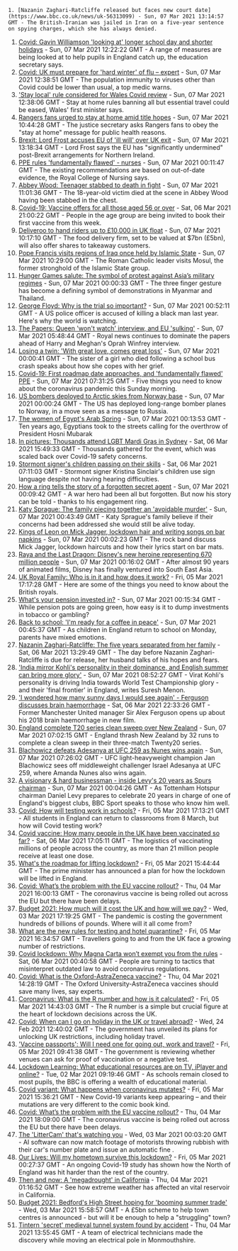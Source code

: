 
    1. [Nazanin Zaghari-Ratcliffe released but faces new court date](https://www.bbc.co.uk/news/uk-56313099) - Sun, 07 Mar 2021 13:14:57 GMT - The British-Iranian was jailed in Iran on a five-year sentence on spying charges, which she has always denied.
1. [Covid: Gavin Williamson 'looking at' longer school day and shorter holidays](https://www.bbc.co.uk/news/uk-56311723) - Sun, 07 Mar 2021 12:22:22 GMT - A range of measures are being looked at to help pupils in England catch up, the education secretary says.
1. [Covid: UK must prepare for 'hard winter' of flu – expert](https://www.bbc.co.uk/news/uk-56312621) - Sun, 07 Mar 2021 12:38:51 GMT - The population immunity to viruses other than Covid could be lower than usual, a top medic warns.
1. ['Stay local' rule considered for Wales Covid review](https://www.bbc.co.uk/news/uk-wales-56311143) - Sun, 07 Mar 2021 12:38:06 GMT - Stay at home rules banning all but essential travel could be eased, Wales' first minister says.
1. [Rangers fans urged to stay at home amid title hopes](https://www.bbc.co.uk/news/uk-scotland-glasgow-west-56312051) - Sun, 07 Mar 2021 10:44:28 GMT - The justice secretary asks Rangers fans to obey the "stay at home" message for public health reasons.
1. [Brexit: Lord Frost accuses EU of 'ill will' over UK exit](https://www.bbc.co.uk/news/uk-politics-56311605) - Sun, 07 Mar 2021 13:18:34 GMT - Lord Frost says the EU has "significantly undermined" post-Brexit arrangements for Northern Ireland.
1. [PPE rules 'fundamentally flawed' - nurses](https://www.bbc.co.uk/news/health-56293951) - Sun, 07 Mar 2021 00:11:47 GMT - The existing recommendations are based on out-of-date evidence, the Royal College of Nursing says.
1. [Abbey Wood: Teenager stabbed to death in fight](https://www.bbc.co.uk/news/uk-england-london-56307045) - Sun, 07 Mar 2021 11:01:36 GMT - The 18-year-old victim died at the scene in Abbey Wood having been stabbed in the chest.
1. [Covid-19: Vaccine offers for all those aged 56 or over](https://www.bbc.co.uk/news/uk-56309198) - Sat, 06 Mar 2021 21:00:22 GMT - People in the age group are being invited to book their first vaccine from this week.
1. [Deliveroo to hand riders up to £10,000 in UK float](https://www.bbc.co.uk/news/business-56311277) - Sun, 07 Mar 2021 10:17:10 GMT - The food delivery firm, set to be valued at $7bn (£5bn), will also offer shares to takeaway customers.
1. [Pope Francis visits regions of Iraq once held by Islamic State](https://www.bbc.co.uk/news/world-middle-east-56309779) - Sun, 07 Mar 2021 10:29:00 GMT - The Roman Catholic leader visits Mosul, the former stronghold of the Islamic State group.
1. [Hunger Games salute: The symbol of protest against Asia’s military regimes](https://www.bbc.co.uk/news/world-asia-56289575) - Sun, 07 Mar 2021 00:00:33 GMT - The three finger gesture has become a defining symbol of demonstrations in Myanmar and Thailand.
1. [George Floyd: Why is the trial so important?](https://www.bbc.co.uk/news/world-us-canada-56270334) - Sun, 07 Mar 2021 00:52:11 GMT - A US police officer is accused of killing a black man last year. Here's why the world is watching.
1. [The Papers: Queen 'won't watch' interview, and EU 'sulking'](https://www.bbc.co.uk/news/blogs-the-papers-56309738) - Sun, 07 Mar 2021 05:48:44 GMT - Royal news continues to dominate the papers ahead of Harry and Meghan's Oprah Winfrey interview.
1. [Losing a twin: 'With great love, comes great loss’](https://www.bbc.co.uk/news/uk-northern-ireland-56264812) - Sun, 07 Mar 2021 00:00:41 GMT - The sister of a girl who died following a school bus crash speaks about how she copes with her grief.
1. [Covid-19: First roadmap date approaches, and 'fundamentally flawed' PPE](https://www.bbc.co.uk/news/uk-56309981) - Sun, 07 Mar 2021 07:31:25 GMT - Five things you need to know about the coronavirus pandemic this Sunday morning.
1. [US bombers deployed to Arctic skies from Norway base](https://www.bbc.co.uk/news/world-56300515) - Sun, 07 Mar 2021 00:00:24 GMT - The US has deployed long-range bomber planes to Norway, in a move seen as a message to Russia.
1. [The women of Egypt's Arab Spring](https://www.bbc.co.uk/news/stories-56195248) - Sun, 07 Mar 2021 00:13:53 GMT - Ten years ago, Egyptians took to the streets calling for the overthrow of President Hosni Mubarak
1. [In pictures: Thousands attend LGBT Mardi Gras in Sydney](https://www.bbc.co.uk/news/world-australia-56307356) - Sat, 06 Mar 2021 15:49:33 GMT - Thousands gathered for the event, which was scaled back over Covid-19 safety concerns.
1. [Stormont signer's children passing on their skills](https://www.bbc.co.uk/news/uk-northern-ireland-56266968) - Sat, 06 Mar 2021 07:11:03 GMT - Stormont signer Kristina Sinclair's children use sign language despite not having hearing difficulties.
1. [How a ring tells the story of a forgotten secret agent](https://www.bbc.co.uk/news/stories-56215177) - Sun, 07 Mar 2021 00:09:42 GMT - A war hero had been all but forgotten. But now his story can be told - thanks to his engagement ring.
1. [Katy Sprague: The family piecing together an 'avoidable murder'](https://www.bbc.co.uk/news/uk-england-cambridgeshire-56216488) - Sun, 07 Mar 2021 00:43:49 GMT - Katy Sprague's family believe if their concerns had been addressed she would still be alive today.
1. [Kings of Leon on Mick Jagger, lockdown hair and writing songs on bar napkins](https://www.bbc.co.uk/news/entertainment-arts-56242574) - Sun, 07 Mar 2021 00:02:23 GMT - The rock band discuss Mick Jagger, lockdown haircuts and how their lyrics start on bar mats.
1. [Raya and the Last Dragon: Disney's new heroine representing 670 million people](https://www.bbc.co.uk/news/world-asia-56277164) - Sun, 07 Mar 2021 00:16:02 GMT - After almost 90 years of animated films, Disney has finally ventured into South East Asia.
1. [UK Royal Family: Who is in it and how does it work?](https://www.bbc.co.uk/news/uk-56201331) - Fri, 05 Mar 2021 17:17:28 GMT - Here are some of the things you need to know about the British royals.
1. [What's your pension invested in?](https://www.bbc.co.uk/news/business-56170726) - Sun, 07 Mar 2021 00:15:34 GMT - While pension pots are going green, how easy is it to dump investments in tobacco or gambling?
1. [Back to school: 'I'm ready for a coffee in peace'](https://www.bbc.co.uk/news/education-56282879) - Sun, 07 Mar 2021 00:45:37 GMT - As children in England return to school on Monday, parents have mixed emotions.
1. [Nazanin Zaghari-Ratcliffe: The five years separated from her family](https://www.bbc.co.uk/news/uk-56301683) - Sat, 06 Mar 2021 13:29:49 GMT - The day before Nazanin Zaghari-Ratcliffe is due for release, her husband talks of his hopes and fears.
1. ['India mirror Kohli's personality in their dominance, and English summer can bring more glory'](https://www.bbc.co.uk/sport/cricket/56311207) - Sun, 07 Mar 2021 08:52:27 GMT - Virat Kohli's personality is driving India towards World Test Championship glory - and their 'final frontier' in England, writes Suresh Menon.
1. ['I wondered how many sunny days I would see again' - Ferguson discusses brain haemorrhage](https://www.bbc.co.uk/sport/football/56308789) - Sat, 06 Mar 2021 22:33:26 GMT - Former Manchester United manager Sir Alex Ferguson opens up about his 2018 brain haemorrhage in new film.
1. [England complete T20 series clean sweep over New Zealand](https://www.bbc.co.uk/sport/cricket/56310809) - Sun, 07 Mar 2021 07:02:15 GMT - England thrash New Zealand by 32 runs to complete a clean sweep in their three-match Twenty20 series.
1. [Blachowicz defeats Adesanya at UFC 259 as Nunes wins again](https://www.bbc.co.uk/sport/mixed-martial-arts/56310880) - Sun, 07 Mar 2021 07:26:02 GMT - UFC light-heavyweight champion Jan Blachowicz sees off middleweight challenger Israel Adesanya at UFC 259, where Amanda Nunes also wins again.
1. [A visionary & hard businessman - inside Levy's 20 years as Spurs chairman](https://www.bbc.co.uk/sport/football/56300543) - Sun, 07 Mar 2021 00:04:26 GMT - As Tottenham Hotspur chairman Daniel Levy prepares to celebrate 20 years in charge of one of England's biggest clubs, BBC Sport speaks to those who know him well.
1. [Covid: How will testing work in schools?](https://www.bbc.co.uk/news/education-51643556) - Fri, 05 Mar 2021 17:13:21 GMT - All students in England can return to classrooms from 8 March, but how will Covid testing work?
1. [Covid vaccine: How many people in the UK have been vaccinated so far?](https://www.bbc.co.uk/news/health-55274833) - Sat, 06 Mar 2021 17:05:11 GMT - The logistics of vaccinating millions of people across the country, as more than 21 million people receive at least one dose.
1. [What's the roadmap for lifting lockdown?](https://www.bbc.co.uk/news/explainers-52530518) - Fri, 05 Mar 2021 15:44:44 GMT - The prime minister has announced a plan for how the lockdown will be lifted in England.
1. [Covid: What’s the problem with the EU vaccine rollout?](https://www.bbc.co.uk/news/explainers-52380823) - Thu, 04 Mar 2021 16:00:13 GMT - The coronavirus vaccine is being rolled out across the EU but there have been delays.
1. [Budget 2021: How much will it cost the UK and how will we pay?](https://www.bbc.co.uk/news/business-52663523) - Wed, 03 Mar 2021 17:19:25 GMT - The pandemic is costing the government hundreds of billions of pounds. Where will it all come from?
1. [What are the new rules for testing and hotel quarantine?](https://www.bbc.co.uk/news/explainers-52544307) - Fri, 05 Mar 2021 16:34:57 GMT - Travellers going to and from the UK face a growing number of restrictions.
1. [Covid lockdown: Why Magna Carta won’t exempt you from the rules](https://www.bbc.co.uk/news/56295261) - Sat, 06 Mar 2021 00:40:58 GMT - People are turning to tactics that misinterpret outdated law to avoid coronavirus regulations.
1. [Covid: What is the Oxford-AstraZeneca vaccine?](https://www.bbc.co.uk/news/health-55302595) - Thu, 04 Mar 2021 14:28:19 GMT - The Oxford University-AstraZeneca vaccines should save many lives, say experts.
1. [Coronavirus: What is the R number and how is it calculated?](https://www.bbc.co.uk/news/health-52473523) - Fri, 05 Mar 2021 14:43:03 GMT - The R number is a simple but crucial figure at the heart of lockdown decisions across the UK.
1. [Covid: When can I go on holiday in the UK or travel abroad?](https://www.bbc.co.uk/news/explainers-52646738) - Wed, 24 Feb 2021 12:40:02 GMT - The government has unveiled its plans for unlocking UK restrictions, including holiday travel.
1. ['Vaccine passports': Will I need one for going out, work and travel?](https://www.bbc.co.uk/news/explainers-55718553) - Fri, 05 Mar 2021 09:41:38 GMT - The government is reviewing whether venues can ask for proof of vaccination or a negative test.
1. [Lockdown Learning: What educational resources are on TV, iPlayer and online?](https://www.bbc.co.uk/news/education-55591821) - Tue, 02 Mar 2021 09:19:46 GMT - As schools remain closed to most pupils, the BBC is offering a wealth of educational material.
1. [Covid variant: What happens when coronavirus mutates?](https://www.bbc.co.uk/news/health-56286744) - Fri, 05 Mar 2021 15:36:21 GMT - New Covid-19 variants keep appearing – and their mutations are very different to the comic book kind.
1. [Covid: What’s the problem with the EU vaccine rollout?](https://www.bbc.co.uk/news/explainers-56286235) - Thu, 04 Mar 2021 18:09:00 GMT - The coronavirus vaccine is being rolled out across the EU but there have been delays.
1. [The 'LitterCam' that's watching you](https://www.bbc.co.uk/news/uk-56255823) - Wed, 03 Mar 2021 00:03:20 GMT - AI software can now match footage of motorists throwing rubbish with their car's number plate and issue an automatic fine .
1. [Our Lives: Will my hometown survive this lockdown?](https://www.bbc.co.uk/news/uk-56132394) - Fri, 05 Mar 2021 00:27:37 GMT - An ongoing Covid-19 study has shown how the North of England was hit harder than the rest of the country.
1. [Then and now: A 'megadrought' in California](https://www.bbc.co.uk/news/science-environment-56225862) - Thu, 04 Mar 2021 01:16:52 GMT - See how extreme weather has affected an vital reservoir in California.
1. [Budget 2021: Bedford's High Street hoping for 'booming summer trade'](https://www.bbc.co.uk/news/uk-england-beds-bucks-herts-56266272) - Wed, 03 Mar 2021 15:58:57 GMT - A £5bn scheme to help town centres is announced - but will it be enough to help a "struggling" town?
1. [Tintern 'secret' medieval tunnel system found by accident](https://www.bbc.co.uk/news/uk-wales-56281726) - Thu, 04 Mar 2021 13:55:45 GMT - A team of electrical technicians made the discovery while moving an electrical pole in Monmouthshire.

